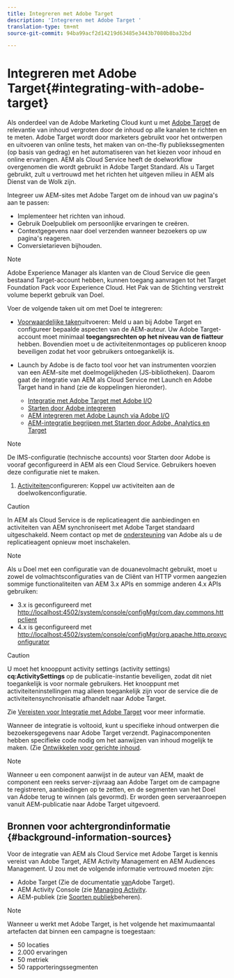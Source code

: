 ```yaml
---
title: Integreren met Adobe Target
description: 'Integreren met Adobe Target '
translation-type: tm+mt
source-git-commit: 94ba99acf2d14219d63485e3443b7080b8ba32bd

---
```



# Integreren met Adobe Target{#integrating-with-adobe-target}

Als onderdeel van de Adobe Marketing Cloud kunt u met [Adobe Target](http://www.adobe.com/solutions/testing-targeting/testandtarget.html) de relevantie van inhoud vergroten door de inhoud op alle kanalen te richten en te meten. Adobe Target wordt door marketers gebruikt voor het ontwerpen en uitvoeren van online tests, het maken van on-the-fly publiekssegmenten (op basis van gedrag) en het automatiseren van het kiezen voor inhoud en online ervaringen. AEM als Cloud Service heeft de doelworkflow overgenomen die wordt gebruikt in Adobe Target Standard. Als u Target gebruikt, zult u vertrouwd met het richten het uitgeven milieu in AEM als Dienst van de Wolk zijn.

Integreer uw AEM-sites met Adobe Target om de inhoud van uw pagina&#39;s aan te passen:

* Implementeer het richten van inhoud.
* Gebruik Doelpubliek om persoonlijke ervaringen te creëren.
* Contextgegevens naar doel verzenden wanneer bezoekers op uw pagina&#39;s reageren.
* Conversietarieven bijhouden.

>[!NOTE]
>
>Adobe Experience Manager als klanten van de Cloud Service die geen bestaand Target-account hebben, kunnen toegang aanvragen tot het Target Foundation Pack voor Experience Cloud.  Het Pak van de Stichting verstrekt volume beperkt gebruik van Doel.


Voer de volgende taken uit om met Doel te integreren:

* [Voorwaardelijke taken](https://docs.adobe.com/content/help/en/experience-manager-65/administering/integration/target-requirements.html)uitvoeren: Meld u aan bij Adobe Target en configureer bepaalde aspecten van de AEM-auteur. Uw Adobe Target-account moet minimaal **toegangsrechten op het niveau van de fiatteur** hebben. Bovendien moet u de activiteitenmontages op publiceren knoop beveiligen zodat het voor gebruikers ontoegankelijk is.

* Launch by Adobe is de facto tool voor het van instrumenten voorzien van een AEM-site met doelmogelijkheden (JS-bibliotheken). Daarom gaat de integratie van AEM als Cloud Service met Launch en Adobe Target hand in hand (zie de koppelingen hieronder).

   * [Integratie met Adobe Target met Adobe I/O](https://docs.adobe.com/content/help/en/experience-manager-65/administering/integration/integration-ims-adobe-io.html)
   * [Starten door Adobe integreren](https://docs.adobe.com/content/help/en/experience-manager-learn/sites/integrations/adobe-launch-integration-tutorial-understand.html)
   * [AEM integreren met Adobe Launch via Adobe I/O](https://helpx.adobe.com/experience-manager/using/aem_launch_adobeio_integration.html)
   * [AEM-integratie begrijpen met Starten door Adobe, Analytics en Target](https://helpx.adobe.com/experience-manager/kt/integration/using/aem-launch-integration-tutorial-understand.html)

>[!NOTE]
>
>De IMS-configuratie (technische accounts) voor Starten door Adobe is vooraf geconfigureerd in AEM als een Cloud Service. Gebruikers hoeven deze configuratie niet te maken.

1. [Activiteiten](https://docs.adobe.com/content/help/en/experience-manager-65/authoring/personalization/activitylib.html)configureren: Koppel uw activiteiten aan de doelwolkenconfiguratie.

>[!CAUTION]
>
>In AEM als Cloud Service is de replicatieagent die aanbiedingen en activiteiten van AEM synchroniseert met Adobe Target standaard uitgeschakeld. Neem contact op met de [ondersteuning](https://helpx.adobe.com/contact/enterprise-support.ec.html#target) van Adobe als u de replicatieagent opnieuw moet inschakelen.

>[!NOTE]
>
>Als u Doel met een configuratie van de douanevolmacht gebruikt, moet u zowel de volmachtsconfiguraties van de Cliënt van HTTP vormen aangezien sommige functionaliteiten van AEM 3.x APIs en sommige anderen 4.x APIs gebruiken:
>
>* 3.x is geconfigureerd met [http://localhost:4502/system/console/configMgr/com.day.commons.httpclient](http://localhost:4502/system/console/configMgr/com.day.commons.httpclient)
>* 4.x is geconfigureerd met [http://localhost:4502/system/console/configMgr/org.apache.http.proxyconfigurator](http://localhost:4502/system/console/configMgr/org.apache.http.proxyconfigurator)
>



>[!CAUTION]
>
>U moet het knooppunt activity settings (activity settings) **cq:ActivitySettings** op de publicatie-instantie beveiligen, zodat dit niet toegankelijk is voor normale gebruikers. Het knooppunt met activiteiteninstellingen mag alleen toegankelijk zijn voor de service die de activiteitensynchronisatie afhandelt naar Adobe Target.
>
>Zie [Vereisten voor Integratie met Adobe Target](https://docs.adobe.com/content/help/en/experience-manager-65/administering/integration/target-requirements.html#securing-the-activity-settings-node) voor meer informatie.

Wanneer de integratie is voltooid, kunt u specifieke inhoud [](https://docs.adobe.com/content/help/en/experience-manager-65/authoring/personalization/content-targeting-touch.html) ontwerpen die bezoekersgegevens naar Adobe Target verzendt. Paginacomponenten hebben specifieke code nodig om het aanwijzen van inhoud mogelijk te maken. (Zie [Ontwikkelen voor gerichte inhoud](https://docs.adobe.com/content/help/en/experience-manager-65/developing/personlization/target.html).

>[!NOTE]
>
>Wanneer u een component aanwijst in de auteur van AEM, maakt de component een reeks server-zijvraag aan Adobe Target om de campagne te registreren, aanbiedingen op te zetten, en de segmenten van het Doel van Adobe terug te winnen (als gevormd). Er worden geen serveraanroepen vanuit AEM-publicatie naar Adobe Target uitgevoerd.

## Bronnen voor achtergrondinformatie {#background-information-sources}

Voor de integratie van AEM als Cloud Service met Adobe Target is kennis vereist van Adobe Target, AEM Activity Management en AEM Audiences Management. U zou met de volgende informatie vertrouwd moeten zijn:

* Adobe Target (Zie de documentatie [van](https://marketing.adobe.com/resources/help/en_US/target/)Adobe Target).
* AEM Activity Console (zie [Managing Activity](https://docs.adobe.com/content/help/en/experience-manager-65/authoring/personalization/activitylib.html).
* AEM-publiek (zie [Soorten publiek](https://docs.adobe.com/content/help/en/experience-manager-65/authoring/personalization/managing-audiences.html)beheren).

>[!NOTE]
>
>Wanneer u werkt met Adobe Target, is het volgende het maximumaantal artefacten dat binnen een campagne is toegestaan:
>
>* 50 locaties
>* 2.000 ervaringen
>* 50 metriek
>* 50 rapporteringssegmenten
>


